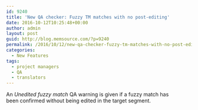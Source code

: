 ```yaml
---
id: 9240
title: 'New QA checker: Fuzzy TM matches with no post-editing'
date: 2016-10-12T10:25:48+00:00
author: admin
layout: post
guid: http://blog.memsource.com/?p=9240
permalink: /2016/10/12/new-qa-checker-fuzzy-tm-matches-with-no-post-editing/
categories:
  - New Features
tags:
  - project managers
  - QA
  - translators
---
```

An _Unedited fuzzy match_ QA warning is given if a fuzzy match has been confirmed without being edited in the target segment.
